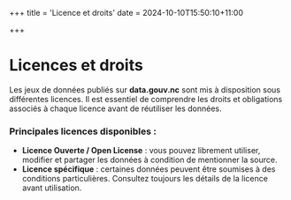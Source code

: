 +++
title = 'Licence et droits'
date = 2024-10-10T15:50:10+11:00

+++
# Licences et droits

Les jeux de données publiés sur **data.gouv.nc** sont mis à disposition sous différentes licences. Il est essentiel de comprendre les droits et obligations associés à chaque licence avant de réutiliser les données.

### Principales licences disponibles :
- **Licence Ouverte / Open License** : vous pouvez librement utiliser, modifier et partager les données à condition de mentionner la source.
- **Licence spécifique** : certaines données peuvent être soumises à des conditions particulières. Consultez toujours les détails de la licence avant utilisation.
